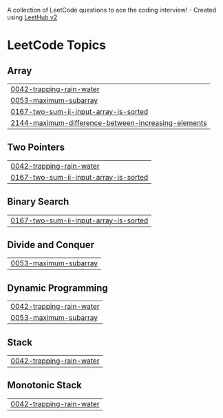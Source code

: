 A collection of LeetCode questions to ace the coding interview! - Created using [LeetHub v2](https://github.com/arunbhardwaj/LeetHub-2.0)
<!---LeetCode Topics Start-->
# LeetCode Topics
## Array
|  |
| ------- |
| [0042-trapping-rain-water](https://github.com/saklechas03/DSA/tree/master/0042-trapping-rain-water) |
| [0053-maximum-subarray](https://github.com/saklechas03/DSA/tree/master/0053-maximum-subarray) |
| [0167-two-sum-ii-input-array-is-sorted](https://github.com/saklechas03/DSA/tree/master/0167-two-sum-ii-input-array-is-sorted) |
| [2144-maximum-difference-between-increasing-elements](https://github.com/saklechas03/DSA/tree/master/2144-maximum-difference-between-increasing-elements) |
## Two Pointers
|  |
| ------- |
| [0042-trapping-rain-water](https://github.com/saklechas03/DSA/tree/master/0042-trapping-rain-water) |
| [0167-two-sum-ii-input-array-is-sorted](https://github.com/saklechas03/DSA/tree/master/0167-two-sum-ii-input-array-is-sorted) |
## Binary Search
|  |
| ------- |
| [0167-two-sum-ii-input-array-is-sorted](https://github.com/saklechas03/DSA/tree/master/0167-two-sum-ii-input-array-is-sorted) |
## Divide and Conquer
|  |
| ------- |
| [0053-maximum-subarray](https://github.com/saklechas03/DSA/tree/master/0053-maximum-subarray) |
## Dynamic Programming
|  |
| ------- |
| [0042-trapping-rain-water](https://github.com/saklechas03/DSA/tree/master/0042-trapping-rain-water) |
| [0053-maximum-subarray](https://github.com/saklechas03/DSA/tree/master/0053-maximum-subarray) |
## Stack
|  |
| ------- |
| [0042-trapping-rain-water](https://github.com/saklechas03/DSA/tree/master/0042-trapping-rain-water) |
## Monotonic Stack
|  |
| ------- |
| [0042-trapping-rain-water](https://github.com/saklechas03/DSA/tree/master/0042-trapping-rain-water) |
<!---LeetCode Topics End-->